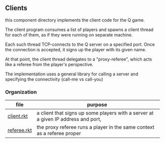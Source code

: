 ## Clients

this component directory implements the client code for the Q game. 

The client program consumes a list of players and spawns a
client thread for each of them, as if they were running on separate
machine.

Each such thread TCP-connects to the Q server on a specified port.
Once the connection is accepted, it signs up the player with its given
name.

At that point, the client thread delegates to a "proxy-referee", which
acts like a referee from the player's perspective.

The implementation uses a general library for calling a server and
specifying the connectivity (call-me vs call-you)

### Organization


| file | purpose |
|--------------------- | ------- |
| [client.rkt](client.rkt) | a client that signs up some players with a server at a given IP address and port, | 
| [referee.rkt](referee.rkt) | the proxy referee runs a player in the same context as a referee proper | 
